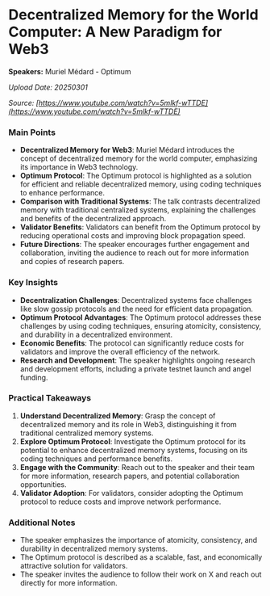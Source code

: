 # Decentralized Memory for the World Computer: A New Paradigm for Web3

**Speakers:** Muriel Médard - Optimum


*Upload Date: 20250301*

*Source: [https://www.youtube.com/watch?v=5mlkf-wTTDE](https://www.youtube.com/watch?v=5mlkf-wTTDE)*

### Main Points

- **Decentralized Memory for Web3**: Muriel Médard introduces the concept of decentralized memory for the world computer, emphasizing its importance in Web3 technology.
- **Optimum Protocol**: The Optimum protocol is highlighted as a solution for efficient and reliable decentralized memory, using coding techniques to enhance performance.
- **Comparison with Traditional Systems**: The talk contrasts decentralized memory with traditional centralized systems, explaining the challenges and benefits of the decentralized approach.
- **Validator Benefits**: Validators can benefit from the Optimum protocol by reducing operational costs and improving block propagation speed.
- **Future Directions**: The speaker encourages further engagement and collaboration, inviting the audience to reach out for more information and copies of research papers.

### Key Insights

- **Decentralization Challenges**: Decentralized systems face challenges like slow gossip protocols and the need for efficient data propagation.
- **Optimum Protocol Advantages**: The Optimum protocol addresses these challenges by using coding techniques, ensuring atomicity, consistency, and durability in a decentralized environment.
- **Economic Benefits**: The protocol can significantly reduce costs for validators and improve the overall efficiency of the network.
- **Research and Development**: The speaker highlights ongoing research and development efforts, including a private testnet launch and angel funding.

### Practical Takeaways

1. **Understand Decentralized Memory**: Grasp the concept of decentralized memory and its role in Web3, distinguishing it from traditional centralized memory systems.
2. **Explore Optimum Protocol**: Investigate the Optimum protocol for its potential to enhance decentralized memory systems, focusing on its coding techniques and performance benefits.
3. **Engage with the Community**: Reach out to the speaker and their team for more information, research papers, and potential collaboration opportunities.
4. **Validator Adoption**: For validators, consider adopting the Optimum protocol to reduce costs and improve network performance.

### Additional Notes

- The speaker emphasizes the importance of atomicity, consistency, and durability in decentralized memory systems.
- The Optimum protocol is described as a scalable, fast, and economically attractive solution for validators.
- The speaker invites the audience to follow their work on X and reach out directly for more information.